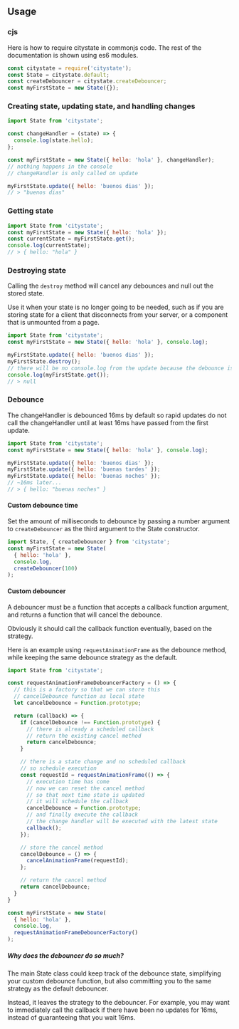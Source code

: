 ## Usage

### cjs

Here is how to require citystate in commonjs code. The rest of the documentation is shown using es6 modules.

```javascript
const citystate = require('citystate');
const State = citystate.default;
const createDebouncer = citystate.createDebouncer;
const myFirstState = new State({});
```

### Creating state, updating state, and handling changes
```javascript
import State from 'citystate';

const changeHandler = (state) => {
  console.log(state.hello);
};

const myFirstState = new State({ hello: 'hola' }, changeHandler);
// nothing happens in the console
// changeHandler is only called on update

myFirstState.update({ hello: 'buenos dias' });
// > "buenos dias"
```

### Getting state
```javascript
import State from 'citystate';
const myFirstState = new State({ hello: 'hola' });
const currentState = myFirstState.get();
console.log(currentState);
// > { hello: "hola" }
```

### Destroying state

Calling the `destroy` method will cancel any debounces and null out the stored state.

Use it when your state is no longer going to be needed, such as if you are storing state for a client that disconnects from your server, or a component that is unmounted from a page.

```javascript
import State from 'citystate';
const myFirstState = new State({ hello: 'hola' }, console.log);

myFirstState.update({ hello: 'buenos dias' });
myFirstState.destroy();
// there will be no console.log from the update because the debounce is cancelled
console.log(myFirstState.get());
// > null
```

### Debounce
The changeHandler is debounced 16ms by default so rapid updates do not call the changeHandler until at least 16ms have passed from the first update.

```javascript
import State from 'citystate';
const myFirstState = new State({ hello: 'hola' }, console.log);

myFirstState.update({ hello: 'buenos dias' });
myFirstState.update({ hello: 'buenas tardes' });
myFirstState.update({ hello: 'buenas noches' });
// ~16ms later...
// > { hello: "buenas noches" }
```

#### Custom debounce time

Set the amount of milliseconds to debounce by passing a number argument to `createDebouncer` as the third argument to the State constructor.

```javascript
import State, { createDebouncer } from 'citystate';
const myFirstState = new State(
  { hello: 'hola' },
  console.log,
  createDebouncer(100)
);
```

#### Custom debouncer

A debouncer must be a function that accepts a callback function argument, and returns a function that will cancel the debounce.

Obviously it should call the callback function eventually, based on the strategy.

Here is an example using `requestAnimationFrame` as the debounce method, while keeping the same debounce strategy as the default.

```javascript
import State from 'citystate';

const requestAnimationFrameDebouncerFactory = () => {
  // this is a factory so that we can store this
  // cancelDebounce function as local state
  let cancelDebounce = Function.prototype;

  return (callback) => {
    if (cancelDebounce !== Function.prototype) {
      // there is already a scheduled callback
      // return the existing cancel method
      return cancelDebounce;
    }

    // there is a state change and no scheduled callback
    // so schedule execution
    const requestId = requestAnimationFrame(() => {
      // execution time has come
      // now we can reset the cancel method
      // so that next time state is updated
      // it will schedule the callback
      cancelDebounce = Function.prototype;
      // and finally execute the callback
      // the change handler will be executed with the latest state
      callback();
    });

    // store the cancel method
    cancelDebounce = () => {
      cancelAnimationFrame(requestId);
    };

    // return the cancel method
    return cancelDebounce;
  }
}

const myFirstState = new State(
  { hello: 'hola' },
  console.log,
  requestAnimationFrameDebouncerFactory()
);
```

##### Why does the debouncer do so much?

The main State class could keep track of the debounce state, simplifying your custom debounce function, but also committing you to the same strategy as the default debouncer.

Instead, it leaves the strategy to the debouncer. For example, you may want to immediately call the callback if there have been no updates for 16ms, instead of guaranteeing that you wait 16ms.
